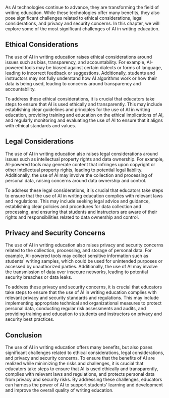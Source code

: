 
As AI technologies continue to advance, they are transforming the field of writing education. While these technologies offer many benefits, they also pose significant challenges related to ethical considerations, legal considerations, and privacy and security concerns. In this chapter, we will explore some of the most significant challenges of AI in writing education.

Ethical Considerations
----------------------

The use of AI in writing education raises ethical considerations around issues such as bias, transparency, and accountability. For example, AI-powered tools may be biased against certain dialects or forms of language, leading to incorrect feedback or suggestions. Additionally, students and instructors may not fully understand how AI algorithms work or how their data is being used, leading to concerns around transparency and accountability.

To address these ethical considerations, it is crucial that educators take steps to ensure that AI is used ethically and transparently. This may include establishing clear guidelines and principles for the use of AI in writing education, providing training and education on the ethical implications of AI, and regularly monitoring and evaluating the use of AI to ensure that it aligns with ethical standards and values.

Legal Considerations
--------------------

The use of AI in writing education also raises legal considerations around issues such as intellectual property rights and data ownership. For example, AI-powered tools may generate content that infringes upon copyright or other intellectual property rights, leading to potential legal liability. Additionally, the use of AI may involve the collection and processing of personal data, raising concerns around data ownership and control.

To address these legal considerations, it is crucial that educators take steps to ensure that the use of AI in writing education complies with relevant laws and regulations. This may include seeking legal advice and guidance, establishing clear policies and procedures for data collection and processing, and ensuring that students and instructors are aware of their rights and responsibilities related to data ownership and control.

Privacy and Security Concerns
-----------------------------

The use of AI in writing education also raises privacy and security concerns related to the collection, processing, and storage of personal data. For example, AI-powered tools may collect sensitive information such as students' writing samples, which could be used for unintended purposes or accessed by unauthorized parties. Additionally, the use of AI may involve the transmission of data over insecure networks, leading to potential security breaches or data leaks.

To address these privacy and security concerns, it is crucial that educators take steps to ensure that the use of AI in writing education complies with relevant privacy and security standards and regulations. This may include implementing appropriate technical and organizational measures to protect personal data, conducting regular risk assessments and audits, and providing training and education to students and instructors on privacy and security best practices.

Conclusion
----------

The use of AI in writing education offers many benefits, but also poses significant challenges related to ethical considerations, legal considerations, and privacy and security concerns. To ensure that the benefits of AI are realized while minimizing the risks and challenges, it is crucial that educators take steps to ensure that AI is used ethically and transparently, complies with relevant laws and regulations, and protects personal data from privacy and security risks. By addressing these challenges, educators can harness the power of AI to support students' learning and development and improve the overall quality of writing education.
